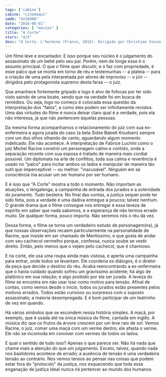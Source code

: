 ```yaml
---
tags: ['cabine']
cabine: "cinemaqui"
imdb: "4216908"
date: "2016-06-01"
categories: [ "movies" ]
title: "A Corte"
stars: "4/5"
desc: "A Corte. L'hermine (France, 2015). Dirigido por Christian Vincent. Escrito por Christian Vincent. Com Fabrice Luchini, Sidse Babett Knudsen, Eva Lallier, Corinne Masiero, Sophie-Marie Larrouy, Fouzia Guezoum, Simon Ferrante, Abdellah Moundy, Serge Flamenbaum."
---
```

Um filme leve e encantador. E isso porque seu núcleo é o julgamento do assassinato de um bebê pelo seu pai. Porém, nem de longe esse é o assunto principal. O que o filme quer discutir, e o faz com propriedade, é esse palco que se monta em torno de réu e testemunhas -- a plateia -- para a criação de uma pela interpretada por atores de improviso -- o júri -- dirigidos pelo protagonista supremo desta farsa -- o juiz.

Que amanhece fortemente gripado e logo é alvo de fofocas por ter sido visto saindo de uma boate, sendo que na verdade foi em busca de remédios. Ou seja, logo no começo é colocada essa questão da interpretação dos "fatos", e como eles podem ser infinitamente revistos. Uma das virtudes do filme é nunca deixar claro qual é a verdade, pois ela não interessa, já que não pertencem àquelas pessoas.

Da mesma forma acompanhamos o relacionamento do juiz com sua ex-enfermeira e agora jurada do caso (a bela Sidse Babett Knudsen) sempre com um dos olhos olhando de canto, aguardando algum momento indelicado. Ele não acontece. A interpretação de Fabrice Luchini como o juiz Michel Racine constrói um personagem calmo e contido, onde a separação recente com sua esposa é tratado de maneira mais cordial possível. Um diplomata na arte de conflitos, toda sua calma e reverência é usado no "palco" para incitar ambos os lados e manipular de maneira tão sutil que imperceptível -- ou melhor: "inacusável". Ninguém em sã consciência iria acusar um ser humano por ser humano.

E é isso que "A Corte" mostra a todo o momento. Não importam as atuações, o lengalenga, a campainha de entrada dos jurados e a solenidade do juramento. Tudo besteira. No final das contas, a justiça sequer pode ter sido feita, pois a verdade é uma dádiva entregue a poucos; talvez nenhum. O grande drama que o filme consegue nos entregar é essa leveza de espírito em saber que nada sabemos, e a esperança de não termos errado muito. De qualquer forma, pouco importa. Não seremos nós o réu da vez.

Dessa forma, o filme se torna um verdadeiro estudo de personagem(ns), já que nossas observações recaem particularmente na personalidade de Racine, que insiste em ser chamado de Meritíssimo, e que gosta de andar com seu cachecol vermelho porque, confessa, nunca soube se vestir direito. Então, pelo menos que o vejam pelo cachecol, que é charmoso.

E na corte, ele usa uma roupa ainda mais vistosa, e aperta uma campainha para entrar, onde todos se levantam. Ele coordena os diálogos, é o diretor da peça que decide o destino do réu. Acaba reencontrando a ex-enfermeira que o havia cuidado quando sofreu um gravíssimo acidente; há algo de platônico em sua relação; e algo proibido por ela ser jurada. A leveza do filme se encontra em não usar isso como motivo para tensão. Afinal de contas, como vemos desde o início, todos os jurados estão presentes pelos motivos errados. Todos estão curiosos ou surpresos com o suposto assassinato; a maioria desempregada. E é bom participar de um teatrinho de vez em quando.

Há vários símbolos que se escondem nessa história simples. A maçã, por exemplo, que é usada até na única música do filme, cantada em inglês. A música diz que os frutos da árvore crescem por um leve raio de sol. Vemos Racine, o juiz, comer uma maçã com um verme dentro; ele afasta o verme. Ele não se incomoda em conviver com vermes de todos os lados.

E qual o sentido de tudo isso? Apenas o que parece ser. Não há nada que chame mais a atenção do que um julgamento. Exceto, talvez, quando nada nos bastidores acontece de errado; a ausência de tensão é uma verdadeira tensão ao contrário. Nos vemos tensos ao pensar nas coisas que podem estar fora do "protocolo" da justiça, nos esquecendo que toda essa enganação de justiça ideal nunca irá pertencer ao mundo dos humanos.
